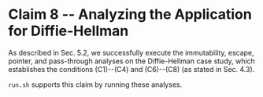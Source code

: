 # Claim 8 -- Analyzing the Application for Diffie-Hellman
As described in Sec. 5.2, we successfully execute the immutability, escape, pointer, and pass-through analyses on the Diffie-Hellman case study, which establishes the conditions (C1)--(C4) and (C6)--(C8) (as stated in Sec. 4.3).

`run.sh` supports this claim by running these analyses.
